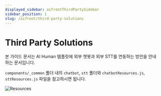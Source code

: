 ```yaml
---
displayed_sidebar: aifrontThirdPartySidebar
sidebar_position: 1
slug: /aifront/third-party-solutions
---
```


# Third Party Solutions

본 가이드 문서는 AI Human 템플릿에 외부 챗봇과 외부 STT를 연동하는 방안을 안내하는 문서입니다.

`components/_common` 폴더 내의 `chatbot`, `stt` 폴더와 `chatbotResources.js`, `sttResources.js` 파일을 참고하시면 됩니다.


![Resources](/img/aifront/resources.png)